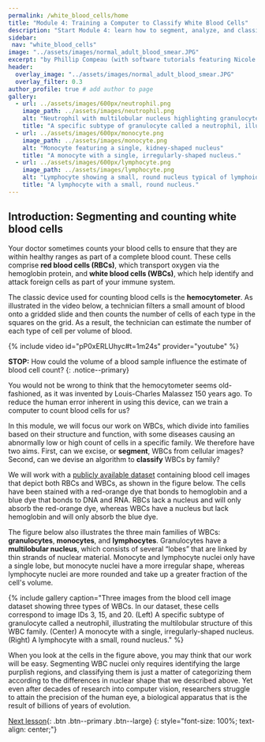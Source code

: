 ```yaml
---
permalink: /white_blood_cells/home
title: "Module 4: Training a Computer to Classify White Blood Cells"
description: "Start Module 4: learn how to segment, analyze, and classify white-blood-cell images with PCA, K-NN, and machine-learning workflows."
sidebar:
 nav: "white_blood_cells"
image: "../assets/images/normal_adult_blood_smear.JPG"
excerpt: "by Phillip Compeau (with software tutorials featuring Nicole Matamala)"
header:
  overlay_image: "../assets/images/normal_adult_blood_smear.JPG"
  overlay_filter: 0.3
author_profile: true # add author to page
gallery:
  - url: ../assets/images/600px/neutrophil.png
    image_path: ../assets/images/neutrophil.png
    alt: "Neutrophil with multilobular nucleus highlighting granulocyte morphology"
    title: "A specific subtype of granulocyte called a neutrophil, illustrating the multilobular structure of this WBC family."
  - url: ../assets/images/600px/monocyte.png
    image_path: ../assets/images/monocyte.png
    alt: "Monocyte featuring a single, kidney-shaped nucleus"
    title: "A monocyte with a single, irregularly-shaped nucleus."
  - url: ../assets/images/600px/lymphocyte.png
    image_path: ../assets/images/lymphocyte.png
    alt: "Lymphocyte showing a small, round nucleus typical of lymphoid cells"
    title: "A lymphocyte with a small, round nucleus."
---
```


## Introduction: Segmenting and counting white blood cells

Your doctor sometimes counts your blood cells to ensure that they are within healthy ranges as part of a complete blood count. These cells comprise **red blood cells (RBCs)**, which transport oxygen via the hemoglobin protein, and **white blood cells (WBCs)**, which help identify and attack foreign cells as part of your immune system.

The classic device used for counting blood cells is the **hemocytometer**. As illustrated in the video below, a technician filters a small amount of blood onto a gridded slide and then counts the number of cells of each type in the squares on the grid. As a result, the technician can estimate the number of each type of cell per volume of blood.

{% include video id="pP0xERLUhyc#t=1m24s" provider="youtube" %}

**STOP:** How could the volume of a blood sample influence the estimate of blood cell count?
{: .notice--primary}

You would not be wrong to think that the hemocytometer seems old-fashioned, as it was invented by Louis-Charles Malassez 150 years ago. To reduce the human error inherent in using this device, can we train a computer to count blood cells for us?

In this module, we will focus our work on WBCs, which divide into families based on their structure and function, with some diseases causing an abnormally low or high count of cells in a specific family.  We therefore have two aims. First, can we excise, or **segment**, WBCs from cellular images? Second, can we devise an algorithm to **classify** WBCs by family?

We will work with a <a href="https://github.com/Shenggan/BCCD_Dataset" target="_blank">publicly available dataset</a> containing blood cell images that depict both RBCs and WBCs, as shown in the figure below. The cells have been stained with a red-orange dye that bonds to hemoglobin and a blue dye that bonds to DNA and RNA. RBCs lack a nucleus and will only absorb the red-orange dye, whereas WBCs have a nucleus but lack hemoglobin and will only absorb the blue dye.

The figure below also illustrates the three main families of WBCs: **granulocytes**, **monocytes**, and **lymphocytes**.  Granulocytes have a **multilobular nucleus**, which consists of several “lobes” that are linked by thin strands of nuclear material. Monocyte and lymphocyte nuclei only have a single lobe, but monocyte nuclei have a more irregular shape, whereas lymphocyte nuclei are more rounded and take up a greater fraction of the cell's volume.

{% include gallery caption="Three images from the blood cell image dataset showing three types of WBCs. In our dataset, these cells correspond to image IDs 3, 15, and 20. (Left) A specific subtype of granulocyte called a neutrophil, illustrating the multilobular structure of this WBC family. (Center) A monocyte with a single, irregularly-shaped nucleus. (Right) A lymphocyte with a small, round nucleus." %}

When you look at the cells in the figure above, you may think that our work will be easy. Segmenting WBC nuclei only requires identifying the large purplish regions, and classifying them is just a matter of categorizing them according to the differences in nuclear shape that we described above. Yet even after decades of research into computer vision, researchers struggle to attain the precision of the human eye, a biological apparatus that is the result of billions of years of evolution.

[Next lesson](segmentation){: .btn .btn--primary .btn--large}
{: style="font-size: 100%; text-align: center;"}
